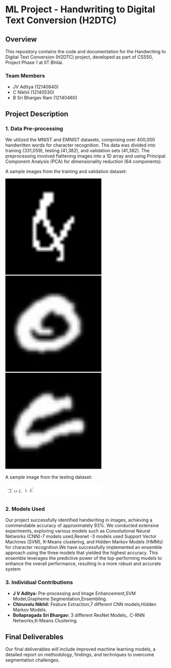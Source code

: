 # ML Project - Handwriting to Digital Text Conversion (H2DTC)

## Overview
This repository contains the code and documentation for the Handwriting to Digital Text Conversion (H2DTC) project, developed as part of CS550, Project Phase 1 at IIT Bhilai.

### Team Members
- JV Aditya (12140840)
- C Nikhil (12140530)
- B Sri Bhargav Ram (12140460)

## Project Description
### 1. Data Pre-processing
We utilized the MNIST and EMNIST datasets, comprising over 400,000 handwritten words for character recognition. The data was divided into training (331,059), testing (41,382), and validation sets (41,382). The preprocessing involved flattening images into a 1D array and using Principal Component Analysis (PCA) for dimensionality reduction (64 components).

A sample images from the training and validation dataset:

<img src="Train/&/__0_1344062.png" alt="And character" width="300"/>

<img src="Train/0/_1_2.jpg" alt="zero character" width="300"/>

<img src="Train/C/20.jpg" alt="zero character" width="300"/>

A sample image from the testing dataset:

<img src="Test/Test_005.jpg" alt="testing dataset" width="300"/>


### 2. Models Used
Our project successfully identified handwriting in images, achieving a commendable accuracy
of approximately 93%. We conducted extensive experiments, exploring various models such as
Convolutional Neural Networks (CNN)-7 models used,Resnet -3 models used Support Vector Machines (SVM), K-Means
clustering, and Hidden Markov Models (HMMs) for character recognition.We have successfully implemented an ensemble approach using the three models that yielded the highest accuracy. This ensemble leverages the predictive power of the top-performing models to enhance the overall performance, resulting in a more robust and accurate system

### 3. Individual Contributions
- **J V Aditya:** Pre-processing and Image Enhancement,SVM Model,Grapheme Segmentation,Ensembling.
- **Chiruvolu Nikhil:** Feature Extraction,7 different CNN models,Hidden Markov Models.
- **Bollapragada Sri Bhargav:** 3 different ResNet Models,. C-RNN Networks,K-Means Clustering.

## Final Deliverables
Our final deliverables will include improved machine learning models, a detailed report on methodology, findings, and techniques to overcome segmentation challenges.

